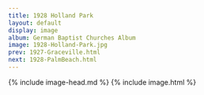 ```yaml
---
title: 1928 Holland Park
layout: default
display: image
album: German Baptist Churches Album
image: 1928-Holland-Park.jpg
prev: 1927-Graceville.html
next: 1928-PalmBeach.html
---
```

{% include image-head.md %}
{% include image.html %}